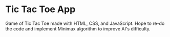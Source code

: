 # Tic Tac Toe App
Game of Tic Tac Toe made with HTML, CSS, and JavaScript. Hope to re-do the code and implement Minimax algorithm to improve AI's difficulty.